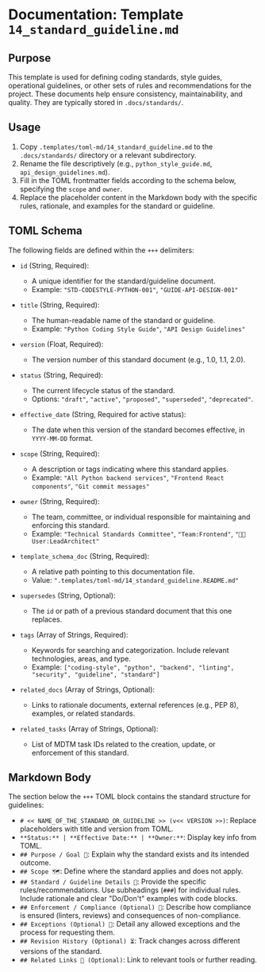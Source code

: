 # Documentation: Template `14_standard_guideline.md`

## Purpose

This template is used for defining coding standards, style guides, operational guidelines, or other sets of rules and recommendations for the project. These documents help ensure consistency, maintainability, and quality. They are typically stored in `.docs/standards/`.

## Usage

1.  Copy `.templates/toml-md/14_standard_guideline.md` to the `.docs/standards/` directory or a relevant subdirectory.
2.  Rename the file descriptively (e.g., `python_style_guide.md`, `api_design_guidelines.md`).
3.  Fill in the TOML frontmatter fields according to the schema below, specifying the `scope` and `owner`.
4.  Replace the placeholder content in the Markdown body with the specific rules, rationale, and examples for the standard or guideline.

## TOML Schema

The following fields are defined within the `+++` delimiters:

*   `id` (String, Required):
    *   A unique identifier for the standard/guideline document.
    *   Example: `"STD-CODESTYLE-PYTHON-001"`, `"GUIDE-API-DESIGN-001"`

*   `title` (String, Required):
    *   The human-readable name of the standard or guideline.
    *   Example: `"Python Coding Style Guide"`, `"API Design Guidelines"`

*   `version` (Float, Required):
    *   The version number of this standard document (e.g., 1.0, 1.1, 2.0).

*   `status` (String, Required):
    *   The current lifecycle status of the standard.
    *   Options: `"draft"`, `"active"`, `"proposed"`, `"superseded"`, `"deprecated"`.

*   `effective_date` (String, Required for active status):
    *   The date when this version of the standard becomes effective, in `YYYY-MM-DD` format.

*   `scope` (String, Required):
    *   A description or tags indicating where this standard applies.
    *   Example: `"All Python backend services"`, `"Frontend React components"`, `"Git commit messages"`

*   `owner` (String, Required):
    *   The team, committee, or individual responsible for maintaining and enforcing this standard.
    *   Example: `"Technical Standards Committee"`, `"Team:Frontend"`, `"🧑‍💻 User:LeadArchitect"`

*   `template_schema_doc` (String, Required):
    *   A relative path pointing to this documentation file.
    *   Value: `".templates/toml-md/14_standard_guideline.README.md"`

*   `supersedes` (String, Optional):
    *   The `id` or path of a previous standard document that this one replaces.

*   `tags` (Array of Strings, Required):
    *   Keywords for searching and categorization. Include relevant technologies, areas, and type.
    *   Example: `["coding-style", "python", "backend", "linting", "security", "guideline", "standard"]`

*   `related_docs` (Array of Strings, Optional):
    *   Links to rationale documents, external references (e.g., PEP 8), examples, or related standards.

*   `related_tasks` (Array of Strings, Optional):
    *   List of MDTM task IDs related to the creation, update, or enforcement of this standard.

## Markdown Body

The section below the `+++` TOML block contains the standard structure for guidelines:

*   `# << NAME_OF_THE_STANDARD_OR_GUIDELINE >> (v<< VERSION >>)`: Replace placeholders with title and version from TOML.
*   `**Status:** | **Effective Date:** | **Owner:**`: Display key info from TOML.
*   `## Purpose / Goal 🎯`: Explain why the standard exists and its intended outcome.
*   `## Scope 🗺️`: Define where the standard applies and does not apply.
*   `## Standard / Guideline Details 📜`: Provide the specific rules/recommendations. Use subheadings (`###`) for individual rules. Include rationale and clear "Do/Don't" examples with code blocks.
*   `## Enforcement / Compliance (Optional) 👮`: Describe how compliance is ensured (linters, reviews) and consequences of non-compliance.
*   `## Exceptions (Optional) 🤷`: Detail any allowed exceptions and the process for requesting them.
*   `## Revision History (Optional) ⏳`: Track changes across different versions of the standard.
*   `## Related Links 🔗 (Optional)`: Link to relevant tools or further reading.